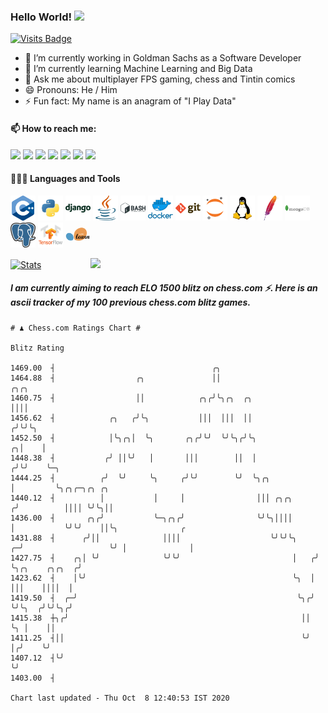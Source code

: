   ### Hello World!  <img src="https://github.com/sciencepal/sciencepal/blob/master/assets/Hi.gif" width="29px">
  [![Visits Badge](https://badges.pufler.dev/visits/sciencepal/sciencepal)](https://badges.pufler.dev/visits/sciencepal/sciencepal)
  
  - 🔭 I’m currently working in Goldman Sachs as a Software Developer
  - 🌱 I’m currently learning Machine Learning and Big Data
  - 💬 Ask me about multiplayer FPS gaming, chess and Tintin comics
  - 😄 Pronouns: He / Him
  - ⚡ Fun fact: My name is an anagram of "I Play Data"
  
  #### 📫 How to reach me:   
  [<img src="https://upload.wikimedia.org/wikipedia/commons/8/83/Steam_icon_logo.svg" width="3.5%"/>](https://steamcommunity.com/id/mongocds/)
  [<img src="https://github.com/sciencepal/sciencepal/blob/master/assets/discord-round.svg" width="3.5%"/>](https://discord.gg/MnUUbHe)
  [<img src="https://img.icons8.com/color/48/000000/twitter.png" width="3.5%"/>](https://twitter.com/sciencepal)
  [<img src="https://img.icons8.com/color/48/000000/linkedin.png" width="3.5%"/>](https://www.linkedin.com/in/adityapal1/)
  [<img src="https://img.icons8.com/fluent/48/000000/facebook-new.png" width="3.5%"/>](https://www.facebook.com/sciencepal/)
  [<img src="https://img.icons8.com/fluent/48/000000/instagram-new.png" width="3.5%"/>](https://www.instagram.com/aditya_sciencepal/)
  <a href="mailto:aditya.pal.science@gmail.com"> <img src="https://img.icons8.com/fluent/48/000000/gmail.png" width="3.5%"/> </a>
  
  #### 👨🏻‍💻 Languages and Tools <br />
  <code><img height="40" src="https://raw.githubusercontent.com/github/explore/80688e429a7d4ef2fca1e82350fe8e3517d3494d/topics/cpp/cpp.png"></code>
  <code><img height="40" src="https://raw.githubusercontent.com/github/explore/80688e429a7d4ef2fca1e82350fe8e3517d3494d/topics/python/python.png"></code>
  <code><img height="40" src="https://raw.githubusercontent.com/github/explore/80688e429a7d4ef2fca1e82350fe8e3517d3494d/topics/django/django.png"></code>
  <code><img height="40" src="https://raw.githubusercontent.com/github/explore/80688e429a7d4ef2fca1e82350fe8e3517d3494d/topics/java/java.png"></code>
  <code><img height="40" src="https://raw.githubusercontent.com/github/explore/80688e429a7d4ef2fca1e82350fe8e3517d3494d/topics/bash/bash.png"></code>
  <code><img height="40" src="https://raw.githubusercontent.com/github/explore/80688e429a7d4ef2fca1e82350fe8e3517d3494d/topics/docker/docker.png"></code>
  <code><img height="40" src="https://raw.githubusercontent.com/github/explore/80688e429a7d4ef2fca1e82350fe8e3517d3494d/topics/git/git.png"></code>
  <code><img height="40" src="https://raw.githubusercontent.com/github/explore/80688e429a7d4ef2fca1e82350fe8e3517d3494d/topics/jupyter-notebook/jupyter-notebook.png"></code>
  <code><img height="40" src="https://raw.githubusercontent.com/github/explore/80688e429a7d4ef2fca1e82350fe8e3517d3494d/topics/linux/linux.png"></code>
  <code><img height="40" src="https://raw.githubusercontent.com/github/explore/80688e429a7d4ef2fca1e82350fe8e3517d3494d/topics/maven/maven.png"></code>
  <code><img height="40" src="https://raw.githubusercontent.com/github/explore/80688e429a7d4ef2fca1e82350fe8e3517d3494d/topics/mongodb/mongodb.png"></code>
  <code><img height="40" src="https://raw.githubusercontent.com/github/explore/80688e429a7d4ef2fca1e82350fe8e3517d3494d/topics/postgresql/postgresql.png"></code>
  <code><img height="40" src="https://raw.githubusercontent.com/github/explore/80688e429a7d4ef2fca1e82350fe8e3517d3494d/topics/tensorflow/tensorflow.png"></code>
  <code><img height="40" src="https://raw.githubusercontent.com/github/explore/80688e429a7d4ef2fca1e82350fe8e3517d3494d/topics/scikit-learn/scikit-learn.png"></code>
  
  [![Stats](https://github-readme-stats.vercel.app/api?username=sciencepal&show_icons=true&theme=radical)](https://github-readme-stats.vercel.app/api?username=sciencepal&show_icons=true&theme=radical)&nbsp; &nbsp; &nbsp; &nbsp; &nbsp; &nbsp; &nbsp; &nbsp; &nbsp; &nbsp; <img src="https://github.com/sciencepal/sciencepal/blob/master/assets/saved.gif" width="195">
  
  ##### I am currently aiming to reach ELO 1500 blitz on chess.com ⚡. Here is an ascii tracker of my 100 previous chess.com blitz games.

  ```
  # ♟︎ Chess.com Ratings Chart #
  
  Blitz Rating

 1469.00  ┤                                   ╭╮
 1464.88  ┤                  ╭╮               ││                            ╭╮╭╮
 1460.75  ┤                  ││            ╭╮╭╯╰╮╭╮  ╭╮                     ││││
 1456.62  ┤            ╭╮   ╭╯╰╮           │││  │││  ││                    ╭╯╰╯╰╮
 1452.50  ┤            │╰╮╭╮│  ╰╮       ╭╮╭╯╰╯  ╰╯╰╮╭╯╰╮                 ╭╮│    │
 1448.38  ┤           ╭╯ ││╰╯   │       │││        ││  │                ╭╯╰╯    ╰─╮
 1444.25  ┤          ╭╯  ╰╯     ╰╮     ╭╯╰╯        ╰╯  ╰╮╭╮             │         ╰╮╭╮╭─╮╭╮ ╭╮
 1440.12  ┤          │           │     │                │││ ╭╮╭╮       ╭╯          ││││ ╰╯╰╮││
 1436.00  ┤       ╭╮╭╯           ╰─╮╭╮╭╯                ╰╯╰╮││││       │           ╰╯╰╯    ││╰╮              ╭
 1431.88  ┤      ╭╯││              ││││                    ╰╯╰╯╰╮    ╭─╯                   ╰╯ │              │
 1427.75  ┤    ╭╮│ ╰╯              ╰╯╰╯                         │   ╭╯                        ╰╮╭╮    ╭╮╭╮  ╭╯
 1423.62  ┤    │╰╯                                              ╰╮  │                          │││    ││││  │
 1419.50  ┤  ╭─╯                                                 ╰╮╭╯                          ╰╯╰╮  ╭╯╰╯╰╮╭╯
 1415.38  ┼╮╭╯                                                    ││                              ╰╮ │    ││
 1411.25  ┤││                                                     ╰╯                               │╭╯    ╰╯
 1407.12  ┤╰╯                                                                                      ╰╯
 1403.00  ┤

Chart last updated - Thu Oct  8 12:40:53 IST 2020  
  ```
  
